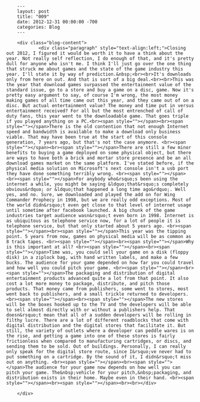 
        ---
        layout: post
        title: "009"
        date: 2012-12-31 00:00:00 -700
        categories: Blog
        ---

        <div class="blog-content">
				<div class="paragraph" style="text-align:left;">Closing out 2012, I figured it would be worth it to have a think about the year. Not really self reflection, I do enough of that, and it's pretty dull for anyone who isn't me. I think I'll just go over the one thing that struck me about games and the state of the game industry this year. I'll state it by way of prediction.&nbsp;<br><br>It's downloads only from here on out. And that is sort of a big deal.<br><br>This was the year that download games surpassed the entertainment value of the standard issue, go to a store and buy a game on a disc, game. Now it's pretty easy argument to say, of course I'm wrong, the most money making games of all time came out this year, and they came out of on a disc. But actual entertainment value? The money and time put in versus entertainment received? For all but the most entrenched of call of duty fans, this year went to the downloadable game. That goes triple if you played anything on a PC.<br><span style=""></span><br><span style=""></span>There is the old contention that not enough Internet speed and bandwidth is available to make a download only business viable. That may have been true at the start of this console generation, 7 years ago, but that's not the case anymore. <br><span style=""></span><br><span style=""></span>There are still a few minor benefits to buying a game deployed on some physical object, but there are ways to have both a brick and mortar store presence and be an all download games market on the same platform. I've stated before, if the physical media solution on Microsoft's next console isn't a usb port they have done something terribly wrong. <br><span style=""></span><br><span style=""></span>For anybody who&rsquo;s been using the internet a while, you might be saying &ldquo;that&rsquo;s completely obvious&rdquo; or &ldquo;that happened a long time ago&rdquo;. Well yes, and no. Sure, we downloaded and played the add on for Wing Commander Prophecy in 1998, but we are really odd exceptions. Most of the world didn&rsquo;t even get close to that level of internet usage until sometime after facebook launched. A big chunk of the game industries target audience wasn&rsquo;t even born in 1998. Internet is as ubiquitous as telephone service now, for a lot of people it is telephone service, but that only started about 5 years ago. <br><span style=""></span><br><span style=""></span>This year was the tipping point. 5 years from now, games on physical media will be as common as 8 track tapes. <br><span style=""></span><br><span style=""></span>Why is this important at all? <br><span style=""></span><br><span style=""></span>Time was, you could sell your game on a disk (floppy disk) in a ziplock bag, with hand written labels, and make a few bucks. The audience for your game depended on how far you could travel and how well you could pitch your game. <br><span style=""></span><br><span style=""></span>The packaging and distribution of digital entertainment products advanced quite a lot from that point. It also cost a lot more money to package, distribute, and pitch those products. That money came from publishers, some went to stores, most went back to publishers, and a small trickle returned to developers. <br><span style=""></span><br><span style=""></span>The new stores will be the boxes hooked up to the TV and the developers will be able to sell almost directly with or without a publishers help. That doesn&rsquo;t mean that all of a sudden developers will be rolling in filthy lucre. There are a lot of different roadblocks that come with digital distribution and the digital stores that facilitate it. But still, the variety of outlets where a developer can peddle wares is on the rise, and getting a game into one of these stores is fairly frictionless when compared to manufacturing cartridges, or discs, and sending them to be sold. Out of buildings. Personally, I can really only speak for the digital store route, since I&rsquo;ve never had to put something on a cartridge. By the sound of it, I didn&rsquo;t miss out on anything. <br><span style=""></span><br><span style=""></span>The audience for your game now depends on how well you can pitch your game. The&nbsp;vehicle for your pitch,&nbsp;packaging, and distribution exists in their home. Maybe even in their hand. <br><span style=""></span><br><span style=""></span><br><br></div>

		</div>
        